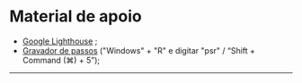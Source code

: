 # Material de apoio

* [Google Lighthouse](https://chromewebstore.google.com/detail/lighthouse/blipmdconlkpinefehnmjammfjpmpbjk?hl=pt-br) ;
* [Gravador de passos](https://support.microsoft.com/pt-br/windows/gravar-passo-para-a-reprodução-de-um-problema-46582a9b-620f-2e36-00c9-04e25d784e47) ("Windows" + "R" e digitar "psr" / “Shift + Command (⌘) + 5”);

---

